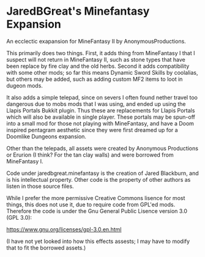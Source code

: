 # JaredBGreat's Minefantasy Expansion

An ecclectic exapansion for MineFantasy II by AnonymousProductions.

This primarily does two things.  First, it adds thing from MineFantasy I that I suspect will not return in
MineFantasy II, such as stone types that have been replace by fire clay and the old herbs. Second it adds 
compatibility with some other mods; so far this means Dynamic Sword Skills by coolalias, but others may be
added, such as adding custom MF2 items to loot in dugeon mods.

It also adds a simple telepad, since on severs I often found nether travel too dangerous due to mobs mods that
I was using, and ended up using the Llapis Portals Bukkit plugin.  Thus these are replacements for Llapis Portals 
which will also be available in single player.  These portals may be spun-off into a small mod for those not 
playing with MineFantasy, and have a Doom inspired pentagram aesthetic since they were first dreamed up for a 
Doomlike Dungeons expansion.

Other than the telepads, all assets were created by Anonymous Productions or Erurion (I think? For the tan clay 
walls) and were borrowed from MineFantasy I.

Code under jaredbgreat.minefantasy is the creation of Jared Blackburn, and is his intellectual property.  Other 
code is the property of other authors as listen in those source files.

While I prefer the more permissive Creative Commons lisence for most things, this does not use it, due to require 
code from GPL'ed mods.  Therefore the code is under the Gnu General Public Lisence version 3.0 (GPL 3.0):

https://www.gnu.org/licenses/gpl-3.0.en.html

(I have not yet looked into how this effects assests; I may have to modify that to fit the borrowed assets.)


